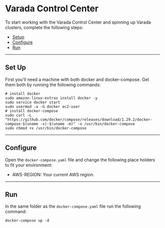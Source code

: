 # Varada Control Center
To start working with the Varada Control Center and spinning up Varada clusters, complete the following steps:
 - [Setup](#set-up)
 - [Configure](#Configure)
 - [Run](#Run)
---
## Set Up
First you'll need a machine with both docker and docker-compose.
Get them both by running the following commands:
```
# install docker
sudo amazon-linux-extras install docker -y
sudo service docker start
sudo usermod -a -G docker ec2-user
# install docker-compose
sudo curl -L "https://github.com/docker/compose/releases/download/1.29.2/docker-compose-$(uname -s)-$(uname -m)" -o /usr/bin/docker-compose
sudo chmod +x /usr/bin/docker-compose
```
---
## Configure
Open the `docker-compose.yaml` file and change the following place holders to fit your environment:
- AWS-REGION: Your current AWS region.
---
## Run
In the same folder as the `docker-compose.yaml` file run the following command:
```
docker-compose up -d
```
